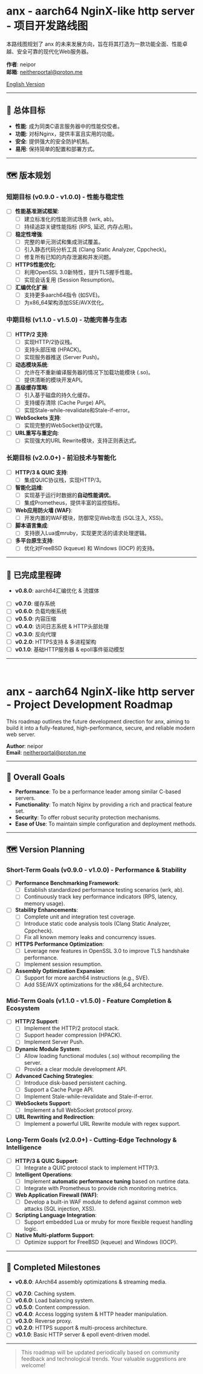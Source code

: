 # anx - aarch64 NginX-like http server - 项目开发路线图

本路线图规划了 anx 的未来发展方向，旨在将其打造为一款功能全面、性能卓越、安全可靠的现代化Web服务器。

**作者**: neipor  
**邮箱**: [neitherportal@proton.me](mailto:neitherportal@proton.me)

[English Version](#english-version)

---

## 🎯 总体目标

- **性能**: 成为同类C语言服务器中的性能佼佼者。
- **功能**: 对标Nginx，提供丰富且实用的功能。
- **安全**: 提供强大的安全防护机制。
- **易用**: 保持简单的配置和部署方式。

---

## 🗺️ 版本规划

### 短期目标 (v0.9.0 - v1.0.0) - 性能与稳定性

-   [ ] **性能基准测试框架**:
    -   [ ] 建立标准化的性能测试场景 (wrk, ab)。
    -   [ ] 持续追踪关键性能指标 (RPS, 延迟, 内存占用)。
-   [ ] **稳定性增强**:
    -   [ ] 完整的单元测试和集成测试覆盖。
    -   [ ] 引入静态代码分析工具 (Clang Static Analyzer, Cppcheck)。
    -   [ ] 修复所有已知的内存泄漏和并发问题。
-   [ ] **HTTPS性能优化**:
    -   [ ] 利用OpenSSL 3.0新特性，提升TLS握手性能。
    -   [ ] 实现会话复用 (Session Resumption)。
-   [ ] **汇编优化扩展**:
    -   [ ] 支持更多aarch64指令 (如SVE)。
    -   [ ] 为x86_64架构添加SSE/AVX优化。

### 中期目标 (v1.1.0 - v1.5.0) - 功能完善与生态

-   [ ] **HTTP/2 支持**:
    -   [ ] 实现HTTP/2协议栈。
    -   [ ] 支持头部压缩 (HPACK)。
    -   [ ] 实现服务器推送 (Server Push)。
-   [ ] **动态模块系统**:
    -   [ ] 允许在不重新编译服务器的情况下加载功能模块 (.so)。
    -   [ ] 提供清晰的模块开发API。
-   [ ] **高级缓存策略**:
    -   [ ] 引入基于磁盘的持久化缓存。
    -   [ ] 支持缓存清除 (Cache Purge) API。
    -   [ ] 实现Stale-while-revalidate和Stale-if-error。
-   [ ] **WebSockets 支持**:
    -   [ ] 实现完整的WebSocket协议代理。
-   [ ] **URL重写与重定向**:
    -   [ ] 实现强大的URL Rewrite模块，支持正则表达式。

### 长期目标 (v2.0.0+) - 前沿技术与智能化

-   [ ] **HTTP/3 & QUIC 支持**:
    -   [ ] 集成QUIC协议栈，实现HTTP/3。
-   [ ] **智能化运维**:
    -   [ ] 实现基于运行时数据的**自动性能调优**。
    -   [ ] 集成Prometheus，提供丰富的监控指标。
-   [ ] **Web应用防火墙 (WAF)**:
    -   [ ] 开发内置的WAF模块，防御常见Web攻击 (SQL注入, XSS)。
-   [ ] **脚本语言集成**:
    -   [ ] 支持嵌入Lua或mruby，实现更灵活的请求处理逻辑。
-   [ ] **多平台原生支持**:
    -   [ ] 优化对FreeBSD (kqueue) 和 Windows (IOCP) 的支持。

---

## 📜 已完成里程碑

-   **v0.8.0**: aarch64汇编优化 & 流媒体
-   [ ] **v0.7.0**: 缓存系统
-   [ ] **v0.6.0**: 负载均衡系统
-   [ ] **v0.5.0**: 内容压缩
-   [ ] **v0.4.0**: 访问日志系统 & HTTP头部处理
-   [ ] **v0.3.0**: 反向代理
-   [ ] **v0.2.0**: HTTPS支持 & 多进程架构
-   [ ] **v0.1.0**: 基础HTTP服务器 & epoll事件驱动模型

---
<br>

# anx - aarch64 NginX-like http server - Project Development Roadmap

This roadmap outlines the future development direction for anx, aiming to build it into a fully-featured, high-performance, secure, and reliable modern web server.

**Author**: neipor  
**Email**: [neitherportal@proton.me](mailto:neitherportal@proton.me)

---

## 🎯 Overall Goals

- **Performance**: To be a performance leader among similar C-based servers.
- **Functionality**: To match Nginx by providing a rich and practical feature set.
- **Security**: To offer robust security protection mechanisms.
- **Ease of Use**: To maintain simple configuration and deployment methods.

---

## 🗺️ Version Planning

### Short-Term Goals (v0.9.0 - v1.0.0) - Performance & Stability

-   [ ] **Performance Benchmarking Framework**:
    -   [ ] Establish standardized performance testing scenarios (wrk, ab).
    -   [ ] Continuously track key performance indicators (RPS, latency, memory usage).
-   [ ] **Stability Enhancements**:
    -   [ ] Complete unit and integration test coverage.
    -   [ ] Introduce static code analysis tools (Clang Static Analyzer, Cppcheck).
    -   [ ] Fix all known memory leaks and concurrency issues.
-   [ ] **HTTPS Performance Optimization**:
    -   [ ] Leverage new features in OpenSSL 3.0 to improve TLS handshake performance.
    -   [ ] Implement session resumption.
-   [ ] **Assembly Optimization Expansion**:
    -   [ ] Support for more aarch64 instructions (e.g., SVE).
    -   [ ] Add SSE/AVX optimizations for the x86_64 architecture.

### Mid-Term Goals (v1.1.0 - v1.5.0) - Feature Completion & Ecosystem

-   [ ] **HTTP/2 Support**:
    -   [ ] Implement the HTTP/2 protocol stack.
    -   [ ] Support header compression (HPACK).
    -   [ ] Implement Server Push.
-   [ ] **Dynamic Module System**:
    -   [ ] Allow loading functional modules (.so) without recompiling the server.
    -   [ ] Provide a clear module development API.
-   [ ] **Advanced Caching Strategies**:
    -   [ ] Introduce disk-based persistent caching.
    -   [ ] Support a Cache Purge API.
    -   [ ] Implement Stale-while-revalidate and Stale-if-error.
-   [ ] **WebSockets Support**:
    -   [ ] Implement a full WebSocket protocol proxy.
-   [ ] **URL Rewriting and Redirection**:
    -   [ ] Implement a powerful URL Rewrite module with regex support.

### Long-Term Goals (v2.0.0+) - Cutting-Edge Technology & Intelligence

-   [ ] **HTTP/3 & QUIC Support**:
    -   [ ] Integrate a QUIC protocol stack to implement HTTP/3.
-   [ ] **Intelligent Operations**:
    -   [ ] Implement **automatic performance tuning** based on runtime data.
    -   [ ] Integrate with Prometheus to provide rich monitoring metrics.
-   [ ] **Web Application Firewall (WAF)**:
    -   [ ] Develop a built-in WAF module to defend against common web attacks (SQL injection, XSS).
-   [ ] **Scripting Language Integration**:
    -   [ ] Support embedded Lua or mruby for more flexible request handling logic.
-   [ ] **Native Multi-platform Support**:
    -   [ ] Optimize support for FreeBSD (kqueue) and Windows (IOCP).

---

## 📜 Completed Milestones

-   **v0.8.0**: AArch64 assembly optimizations & streaming media.
-   [ ] **v0.7.0**: Caching system.
-   [ ] **v0.6.0**: Load balancing system.
-   [ ] **v0.5.0**: Content compression.
-   [ ] **v0.4.0**: Access logging system & HTTP header manipulation.
-   [ ] **v0.3.0**: Reverse proxy.
-   [ ] **v0.2.0**: HTTPS support & multi-process architecture.
-   [ ] **v0.1.0**: Basic HTTP server & epoll event-driven model.

---

> This roadmap will be updated periodically based on community feedback and technological trends. Your valuable suggestions are welcome! 